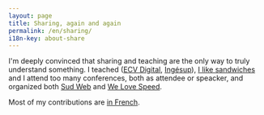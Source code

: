 ```yaml
---
layout: page
title: Sharing, again and again
permalink: /en/sharing/
i18n-key: about-share
---
```


I'm deeply convinced that sharing and teaching are the only way to truly
understand something. I teached ([ECV Digital](https://www.ecvdigital.fr/),
[Ingésup](https://www.ingesup.com/ 'Ingesup')),
[I like sandwiches](https://www.brownbaglunch.fr/baggers.html#Boris_Schapira_Bordeaux 'BrownBagLunch France')
and I attend too many conferences, both as attendee or speacker, and organized
both [Sud Web](https://sudweb.fr/ 'SudWeb.fr') and
[We Love Speed](https://www.welovespeed.com/ 'We Love Speed').

Most of my contributions are [in French](/partager/).
